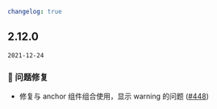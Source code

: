 ```yaml
changelog: true
```

## 2.12.0

`2021-12-24`

### 🐛 问题修复

- 修复与 anchor 组件组合使用，显示 warning 的问题 ([#448](https://github.com/arco-design/arco-design-vue/pull/448))

